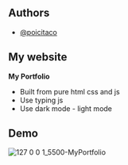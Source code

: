 
## Authors

- [@poicitaco](https://www.github.com/poicitaco)


## My website 
**My Portfolio**
- Built from pure html css and js
- Use typing js
- Use dark mode - light mode
## Demo
![127 0 0 1_5500-MyPortfolio](https://github.com/user-attachments/assets/2734e1c3-b4a1-452f-b904-57726ee27b90)
